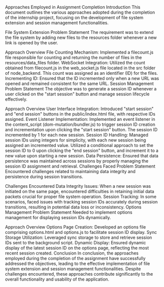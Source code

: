 Approaches Employed in Assignment Completion
Introduction
This document outlines the various approaches adopted during the completion of the internship project, focusing on the development of file system extension and session management functionalities.

File System Extension
Problem Statement
The requirement was to extend the file system by adding new files to the resources folder whenever a new link is opened by the user.

Approach Overview
File Counting Mechanism: Implemented a filecount.js file responsible for counting and returning the number of files in the resources/data_files folder.
WebSocket Integration: Utilized the count obtained from filecount.js in the web_socket.js file located in the src folder of node_backend. This count was assigned as an identifier (ID) for the files.
Incrementing ID: Ensured that the ID incremented only when a new URL was opened and remained consistent for the same URL.
Session Management
Problem Statement
The objective was to generate a session ID whenever a user clicked on the "start session" button and manage session lifecycle effectively.

Approach Overview
User Interface Integration: Introduced "start session" and "end session" buttons in the public/index.html file, with respective IDs assigned.
Event Listener Implementation: Implemented an event listener in the content_script (dom-mutation/bundler.js) to trigger session ID creation and incrementation upon clicking the "start session" button. The session ID incremented by 1 for each new session.
Session ID Handling: Managed session IDs using integers for simplicity, with each new session being assigned an incremented value. Utilized a conditional approach to set the session ID to 0 upon clicking the "end session" button, and increment it to a new value upon starting a new session.
Data Persistence: Ensured that data persistence was maintained across sessions by properly managing the session ID assignment and retrieval.
Challenges Faced
Problem Statement
Encountered challenges related to maintaining data integrity and persistence during session transitions.

Challenges Encountered
Data Integrity Issues: When a new session was initiated on the same page, encountered difficulties in retaining initial data packets crucial for proper file system operation.
Session Tracking: In some scenarios, faced issues with tracking session IDs accurately during session transitions, resulting in potential data loss or inconsistency.
Options Management
Problem Statement
Needed to implement options management for displaying session IDs dynamically.

Approach Overview
Options Page Creation: Developed an options file comprising options.html and options.js to facilitate session ID display.
Sync Storage Utilization: Leveraged sync storage to store and retrieve session IDs sent to the background script.
Dynamic Display: Ensured dynamic display of the latest session ID on the options page, reflecting the most recent session created.
Conclusion
In conclusion, the approaches employed during the completion of the assignment have successfully addressed the objectives, leading to the effective implementation of file system extension and session management functionalities. Despite challenges encountered, these approaches contribute significantly to the overall functionality and usability of the application.
